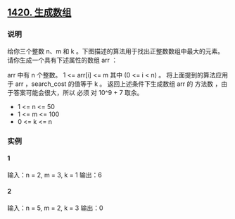 ## [1420. 生成数组](https://leetcode-cn.com/problems/build-array-where-you-can-find-the-maximum-exactly-k-comparisons/)

### 说明
给你三个整数 n、m 和 k 。下图描述的算法用于找出正整数数组中最大的元素。
请你生成一个具有下述属性的数组 arr ：

arr 中有 n 个整数。
1 <= arr[i] <= m 其中 (0 <= i < n) 。
将上面提到的算法应用于 arr ，search_cost 的值等于 k 。
返回上述条件下生成数组 arr 的 方法数 ，由于答案可能会很大，所以 必须 对 10^9 + 7 取余。

* 1 <= n <= 50
* 1 <= m <= 100
* 0 <= k <= n

### 实例
#### 1
输入：n = 2, m = 3, k = 1
输出：6

#### 2
输入：n = 5, m = 2, k = 3
输出：0